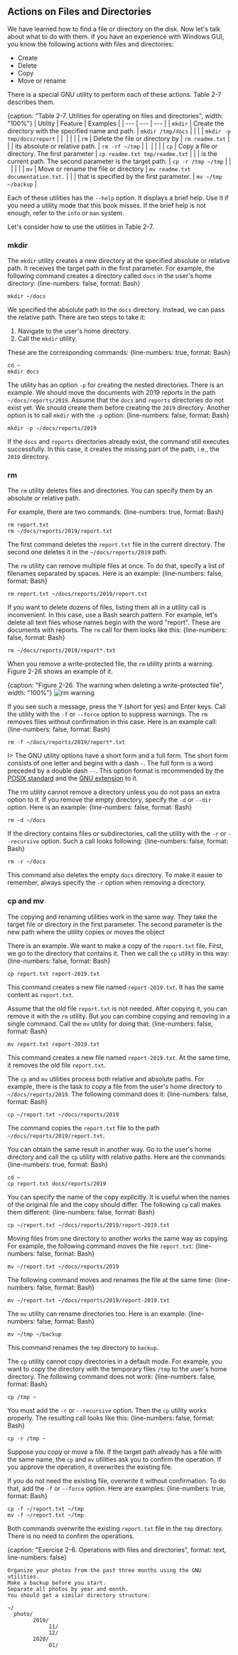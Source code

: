 ## Actions on Files and Directories

We have learned how to find a file or directory on the disk. Now let's talk about what to do with them. If you have an experience with Windows GUI, you know the following actions with files and directories:

* Create
* Delete
* Copy
* Move or rename

There is a special GNU utility to perform each of these actions. Table 2-7 describes them.

{caption: "Table 2-7. Utilities for operating on files and directories", width: "100%"}
| Utility | Feature | Examples |
| --- | --- | --- |
| `mkdir` | Create the directory with the specified name and path. | `mkdir /tmp/docs` |
| | | `mkdir -p tmp/docs/report` |
|  | | |
| `rm` | Delete the file or directory by | `rm readme.txt` |
| | its absolute or relative path. | `rm -rf ~/tmp` |
|  | | |
| `cp` | Copy a file or directory. The first parameter | `cp readme.txt tmp/readme.txt` |
| | is the current path. The second parameter is the target path. | `cp -r /tmp ~/tmp` |
|  | | |
| `mv` | Move or rename the file or directory | `mv readme.txt documentation.txt.` |
| | that is specified by the first parameter. | `mv ~/tmp ~/backup` |

Each of these utilities has the `--help` option. It displays a brief help. Use it if you need a utility mode that this book misses. If the brief help is not enough, refer to the `info` or `man` system.

Let's consider how to use the utilities in Table 2-7. 

### mkdir

The `mkdir` utility creates a new directory at the specified absolute or relative path. It receives the target path in the first parameter. For example, the following command creates a directory called `docs` in the user's home directory:
{line-numbers: false, format: Bash}
```
mkdir ~/docs
```

We specified the absolute path to the `docs` directory. Instead, we can pass the relative path. There are two steps to take it:

1. Navigate to the user's home directory.
2. Call the `mkdir` utility.

These are the corresponding commands:
{line-numbers: true, format: Bash}
```
cd ~
mkdir docs
```

The utility has an option `-p` for creating the nested directories. There is an example. We should move the documents with 2019 reports in the path `∼/docs/reports/2019`. Assume that the `docs` and `reports` directories do not exist yet. We should create them before creating the `2019` directory. Another option is to call `mkdir` with the `-p` option:
{line-numbers: false, format: Bash}
```
mkdir -p ~/docs/reports/2019
```

If the `docs` and `reports` directories already exist, the command still executes successfully. In this case, it creates the missing part of the path, i.e., the `2019` directory.

### rm

The `rm` utility deletes files and directories. You can specify them by an absolute or relative path.

For example, there are two commands:
{line-numbers: true, format: Bash}
```
rm report.txt
rm ~/docs/reports/2019/report.txt
```

The first command deletes the `report.txt` file in the current directory. The second one deletes it in the `~/docs/reports/2019` path.

The `rm` utility can remove multiple files at once. To do that, specify a list of filenames separated by spaces. Here is an example:
{line-numbers: false, format: Bash}
```
rm report.txt ~/docs/reports/2019/report.txt
```

If you want to delete dozens of files, listing them all in a utility call is inconvenient. In this case, use a Bash search pattern. For example, let's delete all text files whose names begin with the word "report". These are documents with reports. The `rm` call for them looks like this:
{line-numbers: false, format: Bash}
```
rm ~/docs/reports/2019/report*.txt
```

When you remove a write-protected file, the `rm` utility prints a warning. Figure 2-26 shows an example of it.

{caption: "Figure 2-26. The warning when deleting a write-protected file", width: "100%"}
![rm warning](images/BashShell/rm-warning.png)

If you see such a message, press the Y (short for yes) and Enter keys. Call the utility with the `-f` or `--force` option to suppress warnings. The `rm` removes files without confirmation in this case. Here is an example call:
{line-numbers: false, format: Bash}
```
rm -f ~/docs/reports/2019/report*.txt
```

I> The GNU utility options have a short form and a full form. The short form consists of one letter and begins with a dash `-`. The full form is a word preceded by a double dash `--`. This option format is recommended by the [POSIX standard](https://www.gnu.org/software/libc/manual/html_node/Argument-Syntax.html) and the [GNU extension](https://www.gnu.org/prep/standards/html_node/Command_002dLine-Interfaces.html) to it.

The rm utility cannot remove a directory unless you do not pass an extra option to it. If you remove the empty directory, specify the `-d` or `--dir` option. Here is an example:
{line-numbers: false, format: Bash}
```
rm -d ~/docs
```

If the directory contains files or subdirectories, call the utility with the `-r` or `--recursive` option. Such a call looks following:
{line-numbers: false, format: Bash}
```
rm -r ~/docs
```

This command also deletes the empty `docs` directory. To make it easier to remember, always specify the `-r` option when removing a directory.

### cp and mv

The copying and renaming utilities work in the same way. They take the target file or directory in the first parameter. The second parameter is the new path where the utility copies or moves the object

There is an example. We want to make a copy of the `report.txt` file. First, we go to the directory that contains it. Then we call the `cp` utility in this way:
{line-numbers: false, format: Bash}
```
cp report.txt report-2019.txt
```

This command creates a new file named `report-2019.txt`. It has the same content as `report.txt`.

Assume that the old file `report.txt` is not needed. After copying it, you can remove it with the `rm` utility. But you can combine copying and removing in a single command. Call the `mv` utility for doing that:
{line-numbers: false, format: Bash}
```
mv report.txt report-2019.txt
```

This command creates a new file named `report-2019.txt`. At the same time, it removes the old file `report.txt`.

The `cp` and `mv` utilities process both relative and absolute paths. For example, there is the task to copy a file from the user's home directory to `~/docs/reports/2019`. The following command does it:
{line-numbers: false, format: Bash}
```
cp ~/report.txt ~/docs/reports/2019
```

The command copies the `report.txt` file to the path `~/docs/reports/2019/report.txt`.

You can obtain the same result in another way. Go to the user's home directory and call the `cp` utility with relative paths. Here are the commands:
{line-numbers: true, format: Bash}
```
cd ~
cp report.txt docs/reports/2019
```

You can specify the name of the copy explicitly. It is useful when the names of the original file and the copy should differ. The following `cp` call makes them different:
{line-numbers: false, format: Bash}
```
cp ~/report.txt ~/docs/reports/2019/report-2019.txt
```

Moving files from one directory to another works the same way as copying. For example, the following command moves the file `report.txt`:
{line-numbers: false, format: Bash}
```
mv ~/report.txt ~/docs/reports/2019
```

The following command moves and renames the file at the same time:
{line-numbers: false, format: Bash}
```
mv ~/report.txt ~/docs/reports/2019/report-2019.txt
```

The `mv` utility can rename directories too. Here is an example:
{line-numbers: false, format: Bash}
```
mv ~/tmp ~/backup
```

This command renames the `tmp` directory to `backup`.

The `cp` utility cannot copy directories in a default mode. For example, you want to copy the directory with the temporary files `/tmp` to the user's home directory. The following command does not work:
{line-numbers: false, format: Bash}
```
cp /tmp ~
```

You must add the `-r` or `--recursive` option. Then the `cp` utility works properly. The resulting call looks like this:
{line-numbers: false, format: Bash}
```
cp -r /tmp ~
```

Suppose you copy or move a file. If the target path already has a file with the same name, the `cp` and `mv` utilities ask you to confirm the operation. If you approve the operation, it overwrites the existing file.

If you do not need the existing file, overwrite it without confirmation. To do that, add the `-f` or `--force` option. Here are examples:
{line-numbers: true, format: Bash}
```
cp -f ~/report.txt ~/tmp
mv -f ~/report.txt ~/tmp
```

Both commands overwrite the existing `report.txt` file in the `tmp` directory. There is no need to confirm the operations.

{caption: "Exercise 2-6. Operations with files and directories", format: text, line-numbers: false}
```
Organize your photos from the past three months using the GNU utilities.
Make a backup before you start.
Separate all photos by year and month.
You should get a similar directory structure:

~/
  photo/
        2019/
             11/
             12/
        2020/
             01/
```
